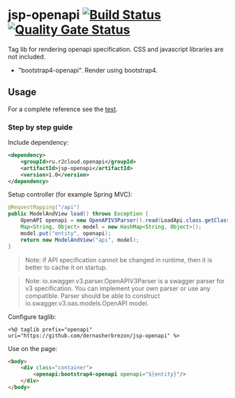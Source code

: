 # jsp-openapi [![Build Status](https://travis-ci.org/dernasherbrezon/jsp-openapi.svg?branch=master)](https://travis-ci.org/dernasherbrezon/jsp-openapi) [![Quality Gate Status](https://sonarcloud.io/api/project_badges/measure?project=ru.r2cloud.openapi%3Ajsp-openapi&metric=alert_status)](https://sonarcloud.io/dashboard?id=ru.r2cloud.openapi%3Ajsp-openapi)

Tag lib for rendering openapi specification. CSS and javascript libraries are not included.

* "bootstrap4-openapi". Render using bootstrap4.

## Usage

For a complete reference see the [test](https://github.com/dernasherbrezon/jsp-openapi/blob/master/src/test/resources/webapp/index.jsp).

### Step by step guide

Include dependency:

```xml
<dependency>
	<groupId>ru.r2cloud.openapi</groupId>
	<artifactId>jsp-openapi</artifactId>
	<version>1.0</version>
</dependency>
```

Setup controller (for example Spring MVC):

```java
@RequestMapping("/api")
public ModelAndView load() throws Exception {
	OpenAPI openapi = new OpenAPIV3Parser().read(LoadApi.class.getClassLoader().getResource("openapi.json").getFile());
	Map<String, Object> model = new HashMap<String, Object>();
	model.put("entity", openapi);
	return new ModelAndView("api", model);
}
```

> Note: if API specification cannot be changed in runtime, then it is better to cache it on startup.

> Note: io.swagger.v3.parser.OpenAPIV3Parser is a swagger parser for v3 specification. You can implement your own parser or use any compatible. Parser should be able to construct io.swagger.v3.oas.models.OpenAPI model. 

Configure taglib:

```
<%@ taglib prefix="openapi" uri="https://github.com/dernasherbrezon/jsp-openapi" %>
```

Use on the page:

```html
<body>
	<div class="container">
		<openapi:bootstrap4-openapi openapi="${entity}"/>
	</div>
</body>
```
